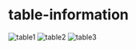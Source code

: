 # table-information
![table1](https://github.com/codervipsingh/table-information/assets/120233689/6074854e-8656-428e-9219-cc7e1cb20d38)
![table2](https://github.com/codervipsingh/table-information/assets/120233689/7405408f-ab32-4b47-beaa-44088b838031)
![table3](https://github.com/codervipsingh/table-information/assets/120233689/e244db60-1e14-41b3-a203-a8407b0e3025)
